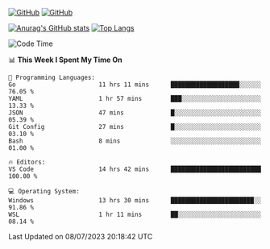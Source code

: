 [![GitHub](https://img.shields.io/github/followers/sharpxk?style=social)](https://github.com/sharpxk) [![GitHub](https://img.shields.io/github/stars/sharpxk?style=social)](https://github.com/sharpxk)

[![Anurag's GitHub stats](https://github-readme-stats-git-masterrstaa-rickstaa.vercel.app/api?username=sharpxk&hide=contribs,prs,issues&show_icons=true&theme=tokyonight)](https://github.com/anuraghazra/github-readme-stats)
[![Top Langs](https://github-readme-stats-git-masterrstaa-rickstaa.vercel.app/api/top-langs/?username=sharpxk&layout=compact&theme=tokyonight)](https://github.com/anuraghazra/github-readme-stats)

<!--START_SECTION:waka-->
![Code Time](http://img.shields.io/badge/Code%20Time-226%20hrs%2039%20mins-blue)

📊 **This Week I Spent My Time On** 

```text
💬 Programming Languages: 
Go                       11 hrs 11 mins      ███████████████████░░░░░░   76.05 % 
YAML                     1 hr 57 mins        ███░░░░░░░░░░░░░░░░░░░░░░   13.33 % 
JSON                     47 mins             █░░░░░░░░░░░░░░░░░░░░░░░░   05.39 % 
Git Config               27 mins             █░░░░░░░░░░░░░░░░░░░░░░░░   03.10 % 
Bash                     8 mins              ░░░░░░░░░░░░░░░░░░░░░░░░░   01.00 % 

🔥 Editors: 
VS Code                  14 hrs 42 mins      █████████████████████████   100.00 % 

💻 Operating System: 
Windows                  13 hrs 30 mins      ███████████████████████░░   91.86 % 
WSL                      1 hr 11 mins        ██░░░░░░░░░░░░░░░░░░░░░░░   08.14 % 
```


 Last Updated on 08/07/2023 20:18:42 UTC
<!--END_SECTION:waka-->
